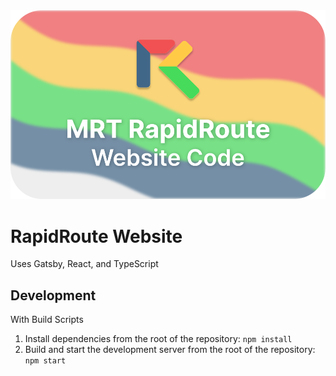 <img src="./src/assets/images/global/website_graphic.svg">

# RapidRoute Website

Uses Gatsby, React, and TypeScript

## Development

With Build Scripts

1. Install dependencies from the root of the repository: `npm install`
2. Build and start the development server from the root of the repository: `npm start`
